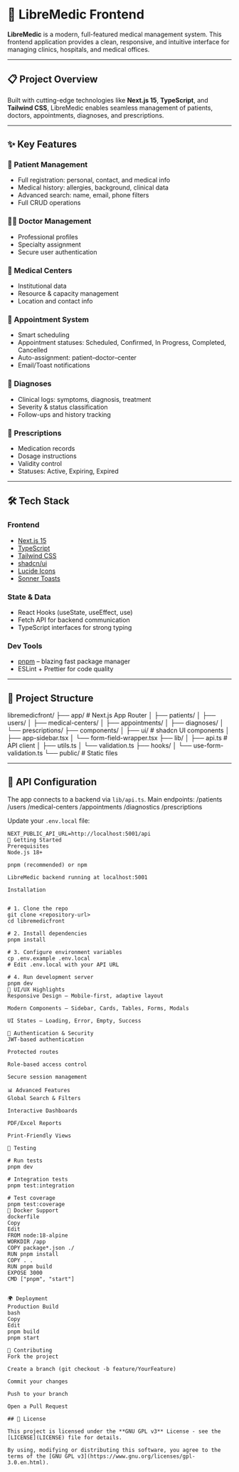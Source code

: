 # 🚀 LibreMedic Frontend



**LibreMedic** is a modern, full-featured medical management system. This frontend application provides a clean, responsive, and intuitive interface for managing clinics, hospitals, and medical offices.

---

## 📋 Project Overview

Built with cutting-edge technologies like **Next.js 15**, **TypeScript**, and **Tailwind CSS**, LibreMedic enables seamless management of patients, doctors, appointments, diagnoses, and prescriptions.

---

## ✨ Key Features

### 🏥 Patient Management
- Full registration: personal, contact, and medical info
- Medical history: allergies, background, clinical data
- Advanced search: name, email, phone filters
- Full CRUD operations

### 👨‍⚕️ Doctor Management
- Professional profiles
- Specialty assignment
- Secure user authentication

### 🏢 Medical Centers
- Institutional data
- Resource & capacity management
- Location and contact info

### 📅 Appointment System
- Smart scheduling
- Appointment statuses: Scheduled, Confirmed, In Progress, Completed, Cancelled
- Auto-assignment: patient–doctor–center
- Email/Toast notifications

### 🔬 Diagnoses
- Clinical logs: symptoms, diagnosis, treatment
- Severity & status classification
- Follow-ups and history tracking

### 💊 Prescriptions
- Medication records
- Dosage instructions
- Validity control
- Statuses: Active, Expiring, Expired

---

## 🛠️ Tech Stack

### Frontend
- [Next.js 15](https://nextjs.org/)
- [TypeScript](https://www.typescriptlang.org/)
- [Tailwind CSS](https://tailwindcss.com/)
- [shadcn/ui](https://ui.shadcn.com/)
- [Lucide Icons](https://lucide.dev/)
- [Sonner Toasts](https://sonner.emilkowal.dev/)

### State & Data
- React Hooks (useState, useEffect, use)
- Fetch API for backend communication
- TypeScript interfaces for strong typing

### Dev Tools
- [pnpm](https://pnpm.io/) – blazing fast package manager
- ESLint + Prettier for code quality

---

## 📁 Project Structure

libremedicfront/
├── app/ # Next.js App Router
│ ├── patients/
│ ├── users/
│ ├── medical-centers/
│ ├── appointments/
│ ├── diagnoses/
│ └── prescriptions/
├── components/
│ ├── ui/ # shadcn UI components
│ ├── app-sidebar.tsx
│ └── form-field-wrapper.tsx
├── lib/
│ ├── api.ts # API client
│ ├── utils.ts
│ └── validation.ts
├── hooks/
│ └── use-form-validation.ts
└── public/ # Static files

---

## 🔧 API Configuration

The app connects to a backend via `lib/api.ts`. Main endpoints:
/patients
/users
/medical-centers
/appointments
/diagnostics
/prescriptions


Update your `.env.local` file:
```env
NEXT_PUBLIC_API_URL=http://localhost:5001/api
🚀 Getting Started
Prerequisites
Node.js 18+

pnpm (recommended) or npm

LibreMedic backend running at localhost:5001

Installation


# 1. Clone the repo
git clone <repository-url>
cd libremedicfront

# 2. Install dependencies
pnpm install

# 3. Configure environment variables
cp .env.example .env.local
# Edit .env.local with your API URL

# 4. Run development server
pnpm dev
🎨 UI/UX Highlights
Responsive Design – Mobile-first, adaptive layout

Modern Components – Sidebar, Cards, Tables, Forms, Modals

UI States – Loading, Error, Empty, Success

🔐 Authentication & Security
JWT-based authentication

Protected routes

Role-based access control

Secure session management

📊 Advanced Features
Global Search & Filters

Interactive Dashboards

PDF/Excel Reports

Print-Friendly Views

🧪 Testing

# Run tests
pnpm dev

# Integration tests
pnpm test:integration

# Test coverage
pnpm test:coverage
🐳 Docker Support
dockerfile
Copy
Edit
FROM node:18-alpine
WORKDIR /app
COPY package*.json ./
RUN pnpm install
COPY . .
RUN pnpm build
EXPOSE 3000
CMD ["pnpm", "start"]


🌍 Deployment
Production Build
bash
Copy
Edit
pnpm build
pnpm start

🤝 Contributing
Fork the project

Create a branch (git checkout -b feature/YourFeature)

Commit your changes

Push to your branch

Open a Pull Request

## 📝 License

This project is licensed under the **GNU GPL v3** License - see the [LICENSE](LICENSE) file for details.

By using, modifying or distributing this software, you agree to the terms of the [GNU GPL v3](https://www.gnu.org/licenses/gpl-3.0.en.html).

